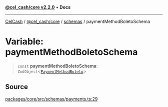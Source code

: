[**@cel_cash/core v2.2.0**](../../README.md) • **Docs**

***

[CelCash](../../../../packages.md) / [@cel\_cash/core](../../README.md) / [schemas](../README.md) / paymentMethodBoletoSchema

# Variable: paymentMethodBoletoSchema

> `const` **paymentMethodBoletoSchema**: `ZodObject`\<[`PaymentMethodBoleto`](../../types/type-aliases/PaymentMethodBoleto.md)\>

## Source

[packages/core/src/schemas/payments.ts:29](https://github.com/Pyxlab/celcash/blob/f7cdc752c29f8a0dcef033e212602412d2050afc/packages/core/src/schemas/payments.ts#L29)
